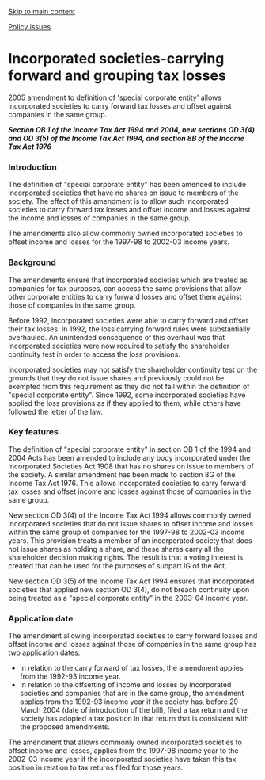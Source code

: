 [Skip to main content](#main-content-tt)

[Policy issues](/new-legislation/act-articles/taxation-venture-capital-and-miscellaneous-provisions-act-2004-taxation-annual-rates-of-income-tax-a/policy-issues "Policy issues")

Incorporated societies-carrying forward and grouping tax losses
===============================================================

2005 amendment to definition of 'special corporate entity' allows incorporated societies to carry forward tax losses and offset against companies in the same group.

**_Section OB 1 of the Income Tax Act 1994 and 2004, new sections OD 3(4) and OD 3(5) of the Income Tax Act 1994, and section 8B of the Income Tax Act 1976_**

### Introduction

The definition of "special corporate entity" has been amended to include incorporated societies that have no shares on issue to members of the society. The effect of this amendment is to allow such incorporated societies to carry forward tax losses and offset income and losses against the income and losses of companies in the same group.

The amendments also allow commonly owned incorporated societies to offset income and losses for the 1997-98 to 2002-03 income years.

### Background

The amendments ensure that incorporated societies which are treated as companies for tax purposes, can access the same provisions that allow other corporate entities to carry forward losses and offset them against those of companies in the same group.

Before 1992, incorporated societies were able to carry forward and offset their tax losses. In 1992, the loss carrying forward rules were substantially overhauled. An unintended consequence of this overhaul was that incorporated societies were now required to satisfy the shareholder continuity test in order to access the loss provisions.

Incorporated societies may not satisfy the shareholder continuity test on the grounds that they do not issue shares and previously could not be exempted from this requirement as they did not fall within the definition of "special corporate entity". Since 1992, some incorporated societies have applied the loss provisions as if they applied to them, while others have followed the letter of the law.

### Key features

The definition of "special corporate entity" in section OB 1 of the 1994 and 2004 Acts has been amended to include any body incorporated under the Incorporated Societies Act 1908 that has no shares on issue to members of the society. A similar amendment has been made to section 8G of the Income Tax Act 1976. This allows incorporated societies to carry forward tax losses and offset income and losses against those of companies in the same group.

New section OD 3(4) of the Income Tax Act 1994 allows commonly owned incorporated societies that do not issue shares to offset income and losses within the same group of companies for the 1997-98 to 2002-03 income years. This provision treats a member of an incorporated society that does not issue shares as holding a share, and these shares carry all the shareholder decision making rights. The result is that a voting interest is created that can be used for the purposes of subpart IG of the Act.

New section OD 3(5) of the Income Tax Act 1994 ensures that incorporated societies that applied new section OD 3(4), do not breach continuity upon being treated as a "special corporate entity" in the 2003-04 income year.

### Application date

The amendment allowing incorporated societies to carry forward losses and offset income and losses against those of companies in the same group has two application dates:

*   In relation to the carry forward of tax losses, the amendment applies from the 1992-93 income year.
*   In relation to the offsetting of income and losses by incorporated societies and companies that are in the same group, the amendment applies from the 1992-93 income year if the society has, before 29 March 2004 (date of introduction of the bill), filed a tax return and the society has adopted a tax position in that return that is consistent with the proposed amendments.

The amendment that allows commonly owned incorporated societies to offset income and losses, applies from the 1997-98 income year to the 2002-03 income year if the incorporated societies have taken this tax position in relation to tax returns filed for those years.